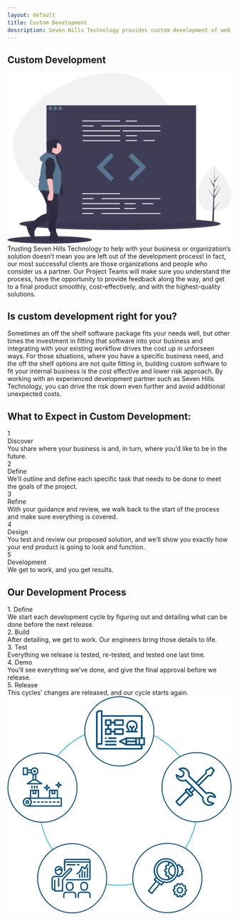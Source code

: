 ```yaml
---
layout: default
title: Custom Development
description: Seven Hills Technology provides custom development of web apps and mobile apps to clients in the Cincinnati area. 
---
```


<section class="sh-intro">
    <div class="sh-tagline">
        <h1 class="sh-header-lines"><span>Custom Development</span></h1>
        <div class="sh-page-feature" >
            <img src="/images/development-color.svg" alt="Custom Development" />
        </div>
    </div>
    <div class="sh-description">
        Trusting Seven Hills Technology to help with your business or organization’s solution doesn’t mean you are left out of the development process! In fact, our most successful clients are those organizations and people who consider us a partner. Our Project Teams will make sure you understand the process, have the opportunity to provide feedback along the way, and get to a final product smoothly, cost-effectively, and with the highest-quality solutions.
    </div>
    <h2 class="sh-header-lines"><span>Is custom development right for you?</span></h2>
    <div class="sh-description">
        Sometimes an off the shelf software package fits your needs well, but other times the investment in fitting that software into your business and integrating with your existing workflow drives the cost up in unforseen ways. For those situations, where you have a specific business need, and the off the shelf options are not quite fitting in, building custom software to fit your internal business is the cost effective and lower risk approach. By working with an experienced development partner such as Seven Hills Technology, you can drive the risk down even further and avoid additional unexpected costs.
    </div>
</section>

<div class="sh-band-flair dark-top"></div> 
<section class="sh-dark-band">
    <h1 class="sh-dark-band-header">What to Expect in Custom Development:</h1>
    <div class="steps">
        <div class="step">
            <div class="step-number">1</div>
            <div class="step-title">Discover</div>
            <div class="step-caption">
                You share where your business is and, in turn, where you’d like to be in the future. 
            </div>
        </div>
        <div class="step">
            <div class="step-number">2</div>
            <div class="step-title">Define</div>
            <div class="step-caption">
                We’ll outline and define each specific task that needs to be done to meet the goals of the project.
            </div>
        </div>
        <div class="step">
            <div class="step-number">3</div>
            <div class="step-title">Refine</div>
            <div class="step-caption">
                With your guidance and review, we walk back to the start of the process and make sure everything is covered.
            </div>
        </div>
        <div class="step">
            <div class="step-number">4</div>
            <div class="step-title">Design</div>
            <div class="step-caption">
                You test and review our proposed solution, and we’ll show you exactly how your end product is going to look and function.
            </div>
        </div>
        <div class="step">
            <div class="step-number">5</div>
            <div class="step-title">Development</div>
            <div class="step-caption">
                We get to work, and you get results.
            </div>
        </div>
    </div>
</section>
<div class="sh-band-flair dark-bottom"></div> 

<section class="sh-white-band">
    <h1 class="sh-white-band-header">Our Development Process</h1>
    <div class="dev-steps">
        <div class="dev-step-list">
            <div class="dev-step">
                <div class="dev-step-title">1. Define</div>
                <div class="dev-step-description">We start each development cycle by figuring out and detailing what can be done before the next release.</div>
            </div>
            <div class="dev-step">
                <div class="dev-step-title">2. Build</div>
                <div class="dev-step-description">After detailing, we get to work. Our engineers bring those details to life.</div>
            </div>
            <div class="dev-step">
                <div class="dev-step-title">3. Test</div>
                <div class="dev-step-description">Everything we release is tested, re-tested, and tested one last time.</div>
            </div>
            <div class="dev-step">
                <div class="dev-step-title">4. Demo</div>
                <div class="dev-step-description">You’ll see everything we’ve done, and give the final approval before we release.</div>
            </div>
            <div class="dev-step">
                <div class="dev-step-title">5. Release</div>
                <div class="dev-step-description">This cycles’ changes are released, and our cycle starts again.</div>
            </div>
        </div>
        <div class="dev-step-graphic">
            <img src="/images/dev-process.svg" alt="Development Process" />
        </div>
    </div>
</section>